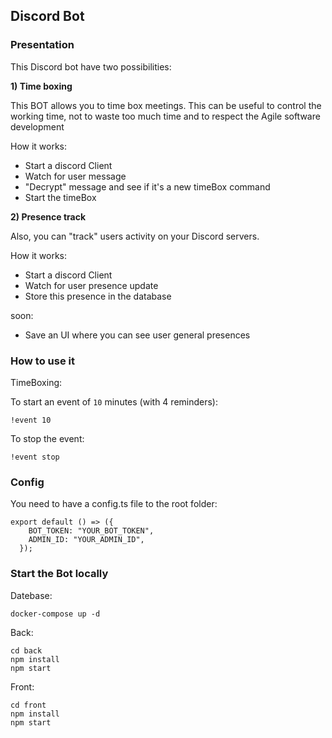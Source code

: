 ## Discord Bot ##

### Presentation ###
This Discord bot have two possibilities:

**1) Time boxing**

This BOT allows you to time box meetings. 
This can be useful to control the working time, not to waste too much time and to respect the Agile software development

How it works:
- Start a discord Client
- Watch for user message
- "Decrypt" message and see if it's a new timeBox command
- Start the timeBox

**2) Presence track**

Also, you can "track" users activity on your Discord servers.

How it works:
- Start a discord Client
- Watch for user presence update
- Store this presence in the database

soon:
- Save an UI where you can see user general presences


### How to use it ###

TimeBoxing:


To start an event of `10` minutes (with 4 reminders): 
```
!event 10
```

To stop the event:
````
!event stop
````

### Config ###

You need to have a config.ts file to the root folder:
```
export default () => ({
    BOT_TOKEN: "YOUR_BOT_TOKEN",
    ADMIN_ID: "YOUR_ADMIN_ID",
  });
```

### Start the Bot locally ###

Datebase:
```
docker-compose up -d
```

Back:
```
cd back
npm install
npm start
```

Front:
```
cd front
npm install
npm start
```
